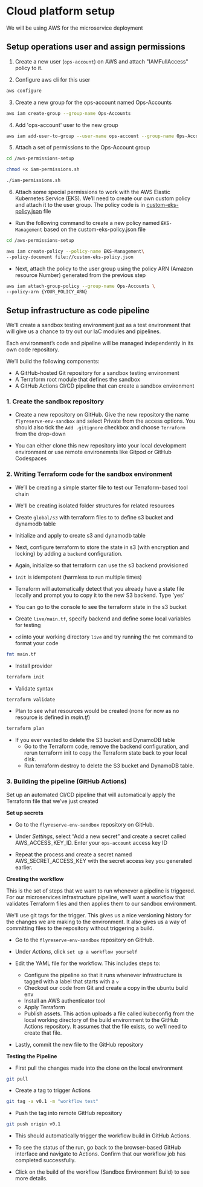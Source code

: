 # Cloud platform setup

We will be using AWS for the microservice deployment

## Setup operations user and assign permissions

1. Create a new user (`ops-account`) on AWS and attach "IAMFullAccess" policy to it.

2. Configure aws cli for this user

```sh
aws configure
```

3. Create a new group for the ops-account named Ops-Accounts

```sh
aws iam create-group --group-name Ops-Accounts
```

4. Add 'ops-account' user to the new group

```sh
aws iam add-user-to-group --user-name ops-account --group-name Ops-Accounts
```

5. Attach a set of permissions to the Ops-Account group

```sh
cd /aws-permissions-setup

chmod +x iam-permissions.sh

./iam-permissions.sh
```

6. Attach some special permissions to work with the AWS Elastic Kubernetes Service (EKS). We’ll need to create our own custom policy and attach it to the user group. The policy code is in [custom-eks-policy.json](/aws-permissions-setup/custom-eks-policy.json) file

- Run the following command to create a new policy named `EKS-Management` based on the custom-eks-policy.json file

```sh
cd /aws-permissions-setup

aws iam create-policy --policy-name EKS-Management\
--policy-document file://custom-eks-policy.json
```

- Next, attach the policy to the user group using the policy ARN (Amazon resource Number) generated from the previous step

```sh
aws iam attach-group-policy --group-name Ops-Accounts \
--policy-arn {YOUR_POLICY_ARN}
```

## Setup infrastructure as code pipeline

We'll create a sandbox testing environment just as a test environment that will give us a chance to try out our IaC modules and pipelines.

Each environment’s code and pipeline will be managed independently in its own code repository.

We’ll build the following components:

  - A GitHub-hosted Git repository for a sandbox testing environment
  - A Terraform root module that defines the sandbox
  - A GitHub Actions CI/CD pipeline that can create a sandbox environment

### 1. Create the sandbox repository

- Create a new repository on GitHub. Give the new repository the name `flyreserve-env-sandbox` and select Private from the access options. You should also tick the `Add .gitignore` checkbox and choose `Terraform` from the drop-down

- You can either clone this new repository into your local development environment or use remote environemnts like Gitpod or GitHub Codespaces

### 2. Writing Terraform code for the sandbox environment

- We’ll be creating a simple starter file to test our Terraform-based tool chain

- We'll be creating isolated folder structures for related resources

- Create `global/s3` with terraform files to to define s3 bucket and dynamodb table

- Initialize and apply to create s3 and dynamodb table

- Next, configure terraform to store the state in s3 (with encryption and locking) by adding a `backend` configuration. 

- Again, initialize so that terraform can use the s3 backend provisioned
- `init` is idempotent (harmless to run multiple times)

- Terraform will automatically detect that you already have a state file locally and prompt you to copy it to the new S3 backend. Type 'yes'

- You can go to the console to see the terraform state in the s3 bucket

- Create `live/main.tf`, specify backend and define some local variables for testing

- `cd` into your working directory `live` and try running the `fmt` command to format your code

```sh
fmt main.tf
```

- Install provider

```sh
terraform init
```

- Validate syntax

```sh
terraform validate
```

- Plan to see what resources would be created (none for now as no resource is defined in _main.tf_)

```sh
terraform plan
```

- If you ever wanted to delete the S3 bucket and DynamoDB table
  - Go to the Terraform code, remove the backend configuration, and rerun terraform init to copy the Terraform state back to your local disk.
  - Run terraform destroy to delete the S3 bucket and DynamoDB table.

### 3. Building the pipeline (GitHub Actions)

Set up an automated CI/CD pipeline that will automatically apply the Terraform file that we’ve just created

**Set up secrets**

- Go to the `flyreserve-env-sandbox` repository on GitHub.

- Under _Settings_, select “Add a new secret” and create a secret called AWS_ACCESS_KEY_ID. Enter your `ops-account` access key ID

- Repeat the process and create a secret named AWS_SECRET_ACCESS_KEY with the secret access key you generated earlier.

**Creating the workflow**

This is the set of steps that we want to run whenever a pipeline is triggered. For our microservices infrastructure pipeline, we’ll want a workflow that validates Terraform files and then applies them to our sandbox environment.

We'll use git tags for the trigger. This gives us a nice versioning history for the changes we are making to the environment. It also gives us a way of committing files to the repository without triggering a build.

- Go to the `flyreserve-env-sandbox` repository on GitHub.

- Under _Actions_, click `set up a workflow yourself`

- Edit the YAML file for the workflow. This includes steps to:
  - Configure the pipeline so that it runs whenever infrastructure is tagged with a label that starts with a `v`
  - Checkout our code from Git and create a copy in the ubuntu build env
  - Install an AWS authenticator tool
  - Apply Terraform
  - Publish assets. This action uploads a file called kubeconfig from the local working directory of the build environment to the GitHub Actions repository. It assumes that the file exists, so we’ll need to create that file.

- Lastly, commit the new file to the GitHub repository

**Testing the Pipeline**

- First pull the changes made into the clone on the local environment

```sh
git pull
```

- Create a tag to trigger Actions

```sh
git tag -a v0.1 -m "workflow test"
```

- Push the tag into remote GitHub repository

```sh
git push origin v0.1
```

- This should automatically trigger the workflow build in GitHub Actions.

- To see the status of the run, go back to the browser-based GitHub interface and navigate to Actions. Confirm that our workflow job has completed successfully.

- Click on the build of the workflow (Sandbox Environment Build) to see more details.